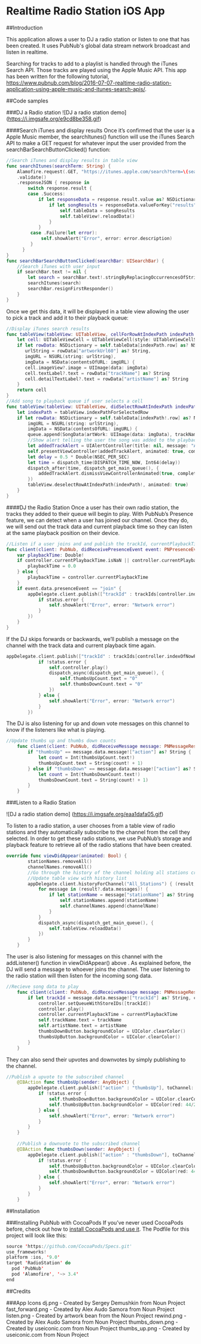 # Realtime Radio Station iOS App

##Introduction

This application allows a user to DJ a radio station or listen to one that has been created. It uses PubNub's global data stream network broadcast and listen in realtime.

Searching for tracks to add to a playlist is handled through the iTunes Search API. Those tracks are played using the Apple Music API. This app has been written for the following tutorial, https://www.pubnub.com/blog/2016-07-07-realtime-radio-station-application-using-apple-music-and-itunes-search-apis/.

##Code samples

###DJ a Radio station
![DJ a radio station demo] (https://i.imgsafe.org/e9cd8be358.gif)

####Search iTunes and display results
Once it’s confirmed that the user is a Apple Music member, the searchItunes() function will use the iTunes Search API to make a GET request for whatever input the user provided from the searchBarSearchButtonClicked() function:

```swift
//Search iTunes and display results in table view
func searchItunes(searchTerm: String) {
    Alamofire.request(.GET, "https://itunes.apple.com/search?term=\(searchTerm)&entity=song")
    .validate()
    .responseJSON { response in
        switch response.result {
        case .Success:
            if let responseData = response.result.value as? NSDictionary {
                if let songResults = responseData.valueForKey("results") as? [NSDictionary] {
                    self.tableData = songResults
                    self.tableView!.reloadData()
                }
            }
         case .Failure(let error):
             self.showAlert("Error", error: error.description)
         }
      }
}
func searchBarSearchButtonClicked(searchBar: UISearchBar) {
    //Search iTunes with user input
    if searchBar.text != nil {
        let search = searchBar.text!.stringByReplacingOccurrencesOfString(" ", withString: "+")
        searchItunes(search)
        searchBar.resignFirstResponder()
    }
}
``` 

Once we get this data, it will be displayed in a table view allowing the user to pick a track and add it to their playback queue:
```swift
//Display iTunes search results
func tableView(tableView: UITableView, cellForRowAtIndexPath indexPath: NSIndexPath) -> UITableViewCell {
    let cell: UITableViewCell = UITableViewCell(style: UITableViewCellStyle.Subtitle, reuseIdentifier: nil)
    if let rowData: NSDictionary = self.tableData[indexPath.row] as? NSDictionary,
       urlString = rowData["artworkUrl60"] as? String,
       imgURL = NSURL(string: urlString),
       imgData = NSData(contentsOfURL: imgURL) {
       cell.imageView?.image = UIImage(data: imgData)
       cell.textLabel?.text = rowData["trackName"] as? String
       cell.detailTextLabel?.text = rowData["artistName"] as? String
    }
    return cell
}
//Add song to playback queue if user selects a cell
func tableView(tableView: UITableView, didSelectRowAtIndexPath indexPath: NSIndexPath) {
    let indexPath = tableView.indexPathForSelectedRow
    if let rowData: NSDictionary = self.tableData[indexPath!.row] as? NSDictionary, urlString = rowData["artworkUrl60"] as? String,
        imgURL = NSURL(string: urlString),
        imgData = NSData(contentsOfURL: imgURL) {
        queue.append(SongData(artWork: UIImage(data: imgData), trackName: rowData["trackName"] as? String, artistName: rowData["artistName"] as? String, trackId: String (rowData["trackId"]!)))
        //Show alert telling the user the song was added to the playback queue
        let addedTrackAlert = UIAlertController(title: nil, message: "Added track!", preferredStyle: .Alert)
        self.presentViewController(addedTrackAlert, animated: true, completion: nil)
        let delay = 0.5 * Double(NSEC_PER_SEC)
        let time = dispatch_time(DISPATCH_TIME_NOW, Int64(delay))
        dispatch_after(time, dispatch_get_main_queue(), {
            addedTrackAlert.dismissViewControllerAnimated(true, completion: nil)
        })
        tableView.deselectRowAtIndexPath(indexPath!, animated: true)
    }
}
```

####DJ the Radio Station
Once a user has their own radio station, the tracks they added to their queue will begin to play. With PubNub’s Presence feature, we can detect when a user has joined our channel. Once they do, we will send out the track data and current playback time so they can listen at the same playback position on their device.
````swift
//Listen if a user joins and and publish the trackId, currentPlaybackTime, trackName and artistName to the current channel
func client(client: PubNub, didReceivePresenceEvent event: PNPresenceEventResult) {
    var playbackTime: Double!
    if controller.currentPlaybackTime.isNaN || controller.currentPlaybackTime.isInfinite {
        playbackTime = 0.0
    } else {
        playbackTime = controller.currentPlaybackTime
    }
    if event.data.presenceEvent == "join" {
        appDelegate.client.publish(["trackId" : trackIds[controller.indexOfNowPlayingItem], "currentPlaybackTime" : playbackTime, "trackName" : queue[controller.indexOfNowPlayingItem].trackName!, "artistName" : queue[controller.indexOfNowPlayingItem].artistName!], toChannel:  channelName, withCompletion: { (status) in
            if status.error {
                self.showAlert("Error", error: "Network error")
            }
        })
    }
}
````
If the DJ skips forwards or backwards, we’ll publish a message on the channel with the track data and current playback time again.

````swift
appDelegate.client.publish(["trackId" : trackIds[controller.indexOfNowPlayingItem], "currentPlaybackTime" : controller.currentPlaybackTime, "trackName" : queue[controller.indexOfNowPlayingItem].trackName!, "artistName" : queue[controller.indexOfNowPlayingItem].artistName!], toChannel: channelName, withCompletion: { (status) in
            if !status.error {
                self.controller.play()
                dispatch_async(dispatch_get_main_queue(), {
                    self.thumbsUpCount.text = "0"
                    self.thumbsDownCount.text = "0"
                })
            } else {
                self.showAlert("Error", error: "Network error")
            }
        })
````
The DJ is also listening for up and down vote messages on this channel to know if the listeners like what is playing.
````swift
//Update thumbs up and thumbs down counts
    func client(client: PubNub, didReceiveMessage message: PNMessageResult) {
        if "thumbsUp" == message.data.message!["action"] as? String {
            let count = Int(thumbsUpCount.text!)
            thumbsUpCount.text = String(count! + 1)
        } else if "thumbsDown" == message.data.message!["action"] as? String {
            let count = Int(thumbsDownCount.text!)
            thumbsDownCount.text = String(count! + 1)
        }
    }        
````

###Listen to a Radio Station

![DJ a radio station demo] (https://i.imgsafe.org/eaa1dafa05.gif)

To listen to a radio station, a user chooses from a table view of radio stations and they automatically subscribe to the channel from the cell they selected. In order to get these radio stations, we use PubNub’s storage and playback feature to retrieve all of the radio stations that have been created.
````swift
override func viewDidAppear(animated: Bool) {
        stationNames.removeAll()
        channelNames.removeAll()
        //Go through the history of the channel holding all stations created
        //Update table view with history list
        appDelegate.client.historyForChannel("All_Stations") { (result, status) in
            for message in (result?.data.messages)! {
                if let stationName = message["stationName"] as? String, channelName = message["channelName"] as? String{
                    self.stationNames.append(stationName)
                    self.channelNames.append(channelName)
                }
            }
            dispatch_async(dispatch_get_main_queue(), {
                self.tableView.reloadData()
            })
        }
    }
````
The user is also listening for messages on this channel with the addListener() function in viewDidAppear() above . As explained before, the DJ will send a message to whoever joins the channel. The user listening to the radio station will then listen for the incoming song data.
````swift
//Recieve song data to play
    func client(client: PubNub, didReceiveMessage message: PNMessageResult) {
        if let trackId = message.data.message!["trackId"] as? String, currentPlaybackTime = message.data.message!["currentPlaybackTime"] as? Double, trackName = message.data.message!["trackName"] as? String, artistName = message.data.message!["artistName"] as? String {
            controller.setQueueWithStoreIDs([trackId])
            controller.play()
            controller.currentPlaybackTime = currentPlaybackTime
            self.trackName.text = trackName
            self.artistName.text = artistName
            thumbsDownButton.backgroundColor = UIColor.clearColor()
            thumbsUpButton.backgroundColor = UIColor.clearColor()
        }
    }
````
They can also send their upvotes and downvotes by simply publishing to the channel.
````swift
//Publish a upvote to the subscribed channel
    @IBAction func thumbsUp(sender: AnyObject) {
        appDelegate.client.publish(["action" : "thumbsUp"], toChannel: channelName) { (status) in
            if !status.error {
                self.thumbsDownButton.backgroundColor = UIColor.clearColor()
                self.thumbsUpButton.backgroundColor = UIColor(red: 44/255, green: 62/255, blue: 80/255, alpha: 1.0)
            } else {
                self.showAlert("Error", error: "Network error")
            }
        }
    }
    
    //Publish a downvote to the subscribed channel
    @IBAction func thumbsDown(sender: AnyObject) {
        appDelegate.client.publish(["action" : "thumbsDown"], toChannel: channelName) { (status) in
            if !status.error {
                self.thumbsUpButton.backgroundColor = UIColor.clearColor()
                self.thumbsDownButton.backgroundColor = UIColor(red: 44/255, green: 62/255, blue: 80/255, alpha: 1.0)
            } else {
                self.showAlert("Error", error: "Network error")
            }
        }
    }
````
##Installation

###Installing PubNub with CocoaPods
If you’ve never used CocoaPods before, check out how to [install CocoaPods and use it](https://cocoapods.org/). The Podfile for this project will look like this:
````swift
source 'https://github.com/CocoaPods/Specs.git'
use_frameworks!
platform :ios, '9.0'
target 'RadioStation' do
  pod 'PubNub'
  pod 'Alamofire', '~> 3.4'
end
````
##Credits

###App Icons
dj.png - Created by Sergey Demushkin from Noun Project
fast_forward.png - Created by Alex Audo Samora from Noun Project
listen.png - Created by artwork bean from the Noun Project
rewind.png - Created by Alex Audo Samora from Noun Project
thumbs_down.png - Created by useiconic.com from Noun Project
thumbs_up.png - Created by useiconic.com from Noun Project
